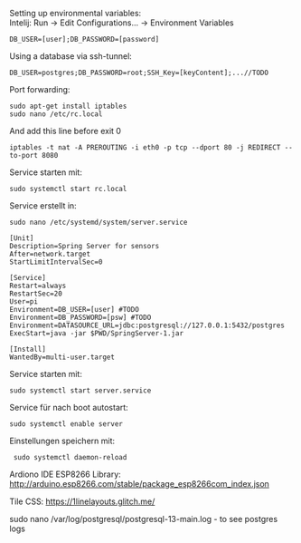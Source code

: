 Setting up environmental variables: \
Intelij: Run -> Edit Configurations... -> Environment Variables
```
DB_USER=[user];DB_PASSWORD=[password]
```
Using a database via ssh-tunnel:
```
DB_USER=postgres;DB_PASSWORD=root;SSH_Key=[keyContent];...//TODO
```

Port forwarding: 
```
sudo apt-get install iptables
sudo nano /etc/rc.local
```
And add this line before exit 0
```
iptables -t nat -A PREROUTING -i eth0 -p tcp --dport 80 -j REDIRECT --to-port 8080
```
Service starten mit:
```
sudo systemctl start rc.local
```


Service erstellt in: 
```
sudo nano /etc/systemd/system/server.service 
```
```
[Unit]
Description=Spring Server for sensors
After=network.target
StartLimitIntervalSec=0

[Service]
Restart=always
RestartSec=20
User=pi
Environment=DB_USER=[user] #TODO
Environment=DB_PASSWORD=[psw] #TODO
Environment=DATASOURCE_URL=jdbc:postgresql://127.0.0.1:5432/postgres
ExecStart=java -jar $PWD/SpringServer-1.jar

[Install]
WantedBy=multi-user.target
```
Service starten mit:
```
sudo systemctl start server.service
```
Service für nach boot autostart:
```
sudo systemctl enable server
```
Einstellungen speichern mit:
```
 sudo systemctl daemon-reload
```

Ardiono IDE ESP8266 Library: http://arduino.esp8266.com/stable/package_esp8266com_index.json

Tile CSS: https://1linelayouts.glitch.me/

sudo nano /var/log/postgresql/postgresql-13-main.log - to see postgres logs